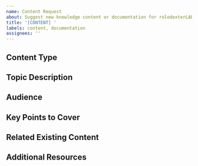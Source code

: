 ```yaml
---
name: Content Request
about: Suggest new knowledge content or documentation for rolodexterLABS
title: '[CONTENT] '
labels: content, documentation
assignees: ''
---
```


## Content Type
<!-- What type of content are you requesting? (Knowledge Module, Documentation, Tutorial, etc.) -->

## Topic Description
<!-- Describe the topic or subject matter that should be covered -->

## Audience
<!-- Who is the target audience for this content? -->

## Key Points to Cover
<!-- List the main points or questions that should be addressed in this content -->

## Related Existing Content
<!-- Reference any existing content that may be related or could be linked -->

## Additional Resources
<!-- Share any external resources, references, or research materials that could be helpful -->